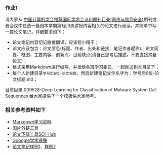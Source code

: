 ### 作业1

请大家从
[中国计算机学会推荐国际学术会议和期刊目录(网络与信息安全)](https://www.ccf.org.cn/ccf/contentcore/resource/download?ID=99185)期刊或者会议中任选一篇跟本学期第1到3周讲授内容相关的论文进行阅读，并简单书写一篇论文笔记，详细要求如下：

-   论文笔记内容切记直接翻译，应该短小精干；
-   论文应该包含：论文信息(标题、作者、出处和链接、笔记作者昵称)、论文简要、框图、主要内容、创新点、目前缺点(请自己思考后描述，不要直接摘自论文)；
-   格式采用Markdown进行编写，并发给各班学习委员，一起推送到本目录下；
-   每个人新建目录`学号后6位-论文标题`，然后新建笔记文件名字为：学号后6位-论文标题.md；

目前目录 009528-Deep Learning for Classification of Malware System Call
Sequences 给大家提供了一个模板供大家参考。

### 相关参考资料如下

-   [Markdown学习资料](https://www.appinn.com/markdown/)
-   [图片外链工具](https://www.superbed.cn/)
-   [论文下载工具SCI-Hub](https://sci-hub.tw/)
-   [Gooogle学术镜像](https://ac.scmor.com/)
-   [论文笔记样例1](https://securitygossip.com/blog/archives/)、[样例2](http://www.arkteam.net/?cat=31)
